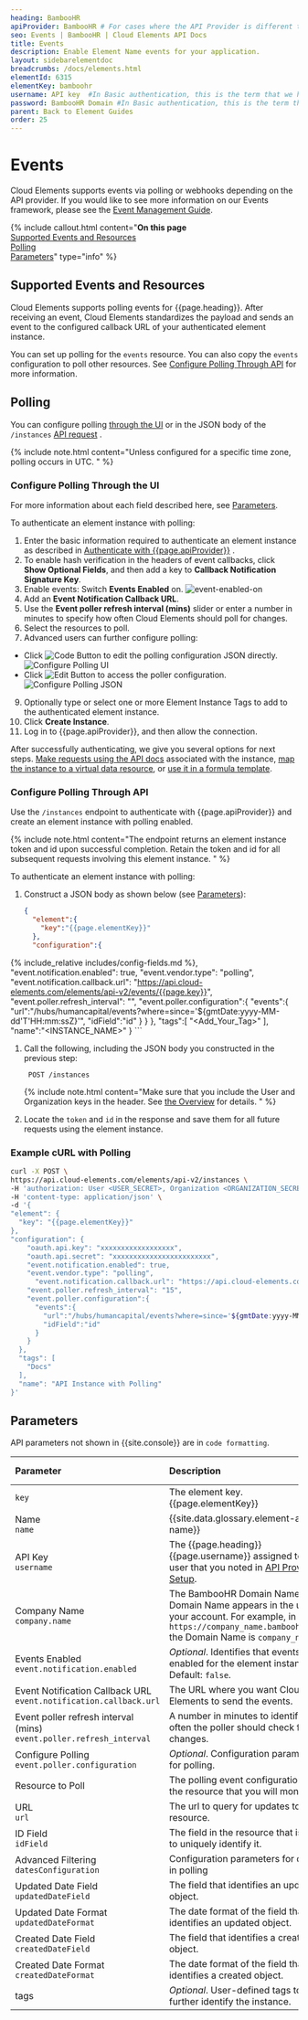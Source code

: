 ```yaml
---
heading: BambooHR
apiProvider: BambooHR # For cases where the API Provider is different than the element name. e;g;, ServiceNow vs. ServiceNow Oauth
seo: Events | BambooHR | Cloud Elements API Docs
title: Events
description: Enable Element Name events for your application.
layout: sidebarelementdoc
breadcrumbs: /docs/elements.html
elementId: 6315
elementKey: bamboohr
username: API key  #In Basic authentication, this is the term that we have mapped to our "username" parameter
password: BambooHR Domain #In Basic authentication, this is the term that we have mapped to our "password" parameter
parent: Back to Element Guides
order: 25
---
```


# Events

Cloud Elements supports events via polling or webhooks depending on the API provider. If you would like to see more information on our Events framework, please see the [Event Management Guide](/docs/platform/event-management/index.html).

{% include callout.html content="<strong>On this page</strong></br><a href=#supported-events-and-resources>Supported Events and Resources</a></br><a href=#polling>Polling</a></br><a href=#parameters>Parameters</a>" type="info" %}

## Supported Events and Resources

Cloud Elements supports polling events for {{page.heading}}. After receiving an event, Cloud Elements standardizes the payload and sends an event to the configured callback URL of your authenticated element instance.

You can set up polling for the `events` resource. You can also copy the `events` configuration to poll other resources. See [Configure Polling Through API](#configure-polling-through-api) for more information.

## Polling

You can configure polling [through the UI](#configure-polling-through-the-ui) or in the JSON body of the `/instances` [API request](#configure-polling-through-api) .

{% include note.html content="Unless configured for a specific time zone, polling occurs in UTC.  " %}


### Configure Polling Through the UI

For more information about each field described here, see [Parameters](#parameters).

To authenticate an element instance with polling:

1. Enter the basic information required to authenticate an element instance as described in [Authenticate with {{page.apiProvider}}](authenticate.html) .
2. To enable hash verification in the headers of event callbacks, click **Show Optional Fields**, and then add a key to **Callback Notification Signature Key**.
2. Enable events: Switch **Events Enabled** on.
![event-enabled-on](/assets/img/elements/event-enabled-on.png)
8. Add an **Event Notification Callback URL**.
4. Use the **Event poller refresh interval (mins)** slider or enter a number in minutes to specify how often Cloud Elements should poll for changes.
5. Select the resources to poll.
6. Advanced users can further configure polling:
  - Click <img src="/assets/img/platform-icons/code.png" alt="Code Button" class="inlineImage"> to edit the polling configuration JSON directly.
  ![Configure Polling UI](/assets/img/elements/configure-polling-json.gif)
  - Click <img src="/assets/img/platform-icons/pencil.png" alt="Edit Button" class="inlineImage"> to access the poller configuration.
  ![Configure Polling JSON](/assets/img/elements/configure-polling2.gif)
9. Optionally type or select one or more Element Instance Tags to add to the authenticated element instance.
7. Click **Create Instance**.
8. Log in to {{page.apiProvider}}, and then allow the connection.

After successfully authenticating, we give you several options for next steps. [Make requests using the API docs](https://docs.cloud-elements.com/home/view-element-api-docs#test-an-element-instance) associated with the instance, [map the instance to a virtual data resource](https://docs.cloud-elements.com/home/common-object), or [use it in a formula template](https://docs.cloud-elements.com/home/formula-template).

### Configure Polling Through API

Use the `/instances` endpoint to authenticate with {{page.apiProvider}} and create an element instance with polling enabled.

{% include note.html content="The endpoint returns an element instance token and id upon successful completion. Retain the token and id for all subsequent requests involving this element instance.  " %}

To authenticate an element instance with polling:

1. Construct a JSON body as shown below (see [Parameters](#parameters)):

    ```json
    {
      "element":{
        "key":"{{page.elementKey}}"
      },
      "configuration":{
{% include_relative includes/config-fields.md %},
        "event.notification.enabled": true,
        "event.vendor.type": "polling",
        "event.notification.callback.url": "https://api.cloud-elements.com/elements/api-v2/events/{{page.key}}",
        "event.poller.refresh_interval": "<minutes>",
        "event.poller.configuration":{
          "events":{
            "url":"/hubs/humancapital/events?where=since='${gmtDate:yyyy-MM-dd'T'HH:mm:ssZ}'",
            "idField":"id"
          }
        }
      },
      "tags":[
        "<Add_Your_Tag>"
      ],
      "name":"<INSTANCE_NAME>"
    }
    ```

1. Call the following, including the JSON body you constructed in the previous step:

        POST /instances

    {% include note.html content="Make sure that you include the User and Organization keys in the header. See <a href=index.html#authenticating-with-cloud-elements>the Overview</a> for details. " %}

1. Locate the `token` and `id` in the response and save them for all future requests using the element instance.


### Example cURL with Polling

```bash
curl -X POST \
https://api.cloud-elements.com/elements/api-v2/instances \
-H 'authorization: User <USER_SECRET>, Organization <ORGANIZATION_SECRET>' \
-H 'content-type: application/json' \
-d '{
"element": {
  "key": "{{page.elementKey}}"
},
"configuration": {
  	"oauth.api.key": "xxxxxxxxxxxxxxxxxx",
  	"oauth.api.secret": "xxxxxxxxxxxxxxxxxxxxxxxx",
    "event.notification.enabled": true,
    "event.vendor.type": "polling",
	  "event.notification.callback.url": "https://api.cloud-elements.com/elements/api-v2/events/{{page.key}}/",
    "event.poller.refresh_interval": "15",
    "event.poller.configuration":{
      "events":{
        "url":"/hubs/humancapital/events?where=since='${gmtDate:yyyy-MM-dd'T'HH:mm:ssZ}'",
        "idField":"id"
      }
    }
  },
  "tags": [
    "Docs"
  ],
  "name": "API Instance with Polling"
}'
```

## Parameters

API parameters not shown in {{site.console}} are in `code formatting`.

| Parameter | Description   | Data Type |
| :------------- | :------------- | :------------- |
| `key` | The element key.<br>{{page.elementKey}}  | string  |
| Name</br>`name` |   {{site.data.glossary.element-auth-name}}   | Body  |
| API Key</br>`username` | The {{page.heading}} {{page.username}} assigned to the user that you noted in [API Provider Setup](setup.html). |  string |
| Company Name</br>`company.name` | The BambooHR Domain Name. The Domain Name appears in the url of your account. For example, in `https://company_name.bamboohr.com/` the Domain Name is `company_name`. | string |
| Events Enabled </br>`event.notification.enabled` | *Optional*. Identifies that events are enabled for the element instance.</br>Default: `false`.  | boolean |
| Event Notification Callback URL</br>`event.notification.callback.url` |  The URL where you want Cloud Elements to send the events. | string |
| Event poller refresh interval (mins)</br>`event.poller.refresh_interval`  | A number in minutes to identify how often the poller should check for changes. |  number|
| Configure Polling</br>`event.poller.configuration`  | _Optional_. Configuration parameters for polling. | JSON object |
| Resource to Poll  | The polling event configuration of the resource that you will monitor. | JSON object |
| URL</br>`url` | The url to query for updates to the resource.  | String |
| ID Field</br>`idField` | The field in the resource that is used to uniquely identify it.  | String |
| Advanced Filtering</br>`datesConfiguration` | Configuration parameters for dates in polling | JSON Object |
| Updated Date Field</br>`updatedDateField` | The field that identifies an updated object. | String |
| Updated Date Format</br>`updatedDateFormat` | The date format of the field that identifies an updated object.  | String |
| Created Date Field</br>`createdDateField` | The field that identifies a created object. | String |
| Created Date Format</br>`createdDateFormat` | The date format of the field that identifies a created object.  | String |
| tags | *Optional*. User-defined tags to further identify the instance. | string |
